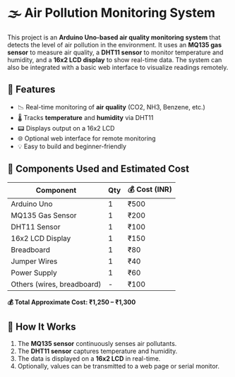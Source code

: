 # 🌫️ Air Pollution Monitoring System

This project is an **Arduino Uno-based air quality monitoring system** that detects the level of air pollution in the environment. It uses an **MQ135 gas sensor** to measure air quality, a **DHT11 sensor** to monitor temperature and humidity, and a **16x2 LCD display** to show real-time data. The system can also be integrated with a basic web interface to visualize readings remotely.

## 🚀 Features

- 📉 Real-time monitoring of **air quality** (CO2, NH3, Benzene, etc.)
- 🌡️ Tracks **temperature** and **humidity** via DHT11
- 📟 Displays output on a 16x2 LCD
- 🌐 Optional web interface for remote monitoring
- 💡 Easy to build and beginner-friendly

## 🧰 Components Used and Estimated Cost

| Component       | Qty | 💰 Cost (INR) |
|----------------|-----|---------------|
| Arduino Uno     | 1   | ₹500          |
| MQ135 Gas Sensor| 1   | ₹200          |
| DHT11 Sensor    | 1   | ₹100          |
| 16x2 LCD Display| 1   | ₹150          |
| Breadboard      | 1   | ₹80           |
| Jumper Wires    | 1   | ₹40           |
| Power Supply    | 1   | ₹60           |
| Others (wires, breadboard) | - | ₹100 |     
**💰 Total Approximate Cost: ₹1,250 – ₹1,300**

## 🔧 How It Works

1. The **MQ135 sensor** continuously senses air pollutants.
2. The **DHT11 sensor** captures temperature and humidity.
3. The data is displayed on a **16x2 LCD** in real-time.
4. Optionally, values can be transmitted to a web page or serial monitor.
